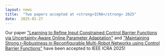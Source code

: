 ```yaml
---
layout: news
title:  "Two papers accepted at <strong>ICRA</strong> 2025"
date:  2025-01-27
---
```


Our paper ["Learning to Refine Input Constrained Control Barrier Functions via Uncertainty-Aware Online Parameter Adaptation"](/papers/2025-online-adaptive-iccbf.md) and ["Maintaining Strong r-Robustness in Reconfigurable Multi-Robot Networks using Control Barrier Functions"](/papers/2025-strong_r_icra.md) have been accepted to IEEE ICRA 2025! 
